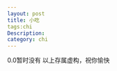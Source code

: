 ```yaml
---
layout: post   
title: 小吃 
tags:chi          
Description: 
category: chi     
---
```

0.0暂时没有
以上存属虚构，祝你愉快